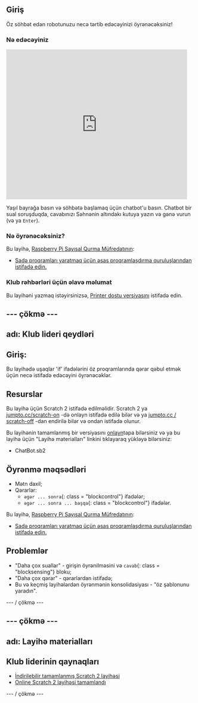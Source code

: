 ## Giriş

Öz söhbət edən robotunuzu necə tərtib edəcəyinizi öyrənəcəksiniz!

### Nə edəcəyiniz

<div class="scratch-preview">
  <iframe allowtransparency="true" width="485" height="402" src="https://scratch.mit.edu/projects/embed/26762091/?autostart=false" frameborder="0"></iframe>
</div>

Yaşıl bayrağa basın və söhbətə başlamaq üçün chatbot'u basın. Chatbot bir sual soruşduqda, cavabınızı Səhnənin altındakı kutuya yazın və gənə vurun (və ya `Enter`).

### Nə öyrənəcəksiniz?

Bu layihə, [Raspberry Pi Sayısal Qurma Müfredatının](http://rpf.io/curriculum):

+ [Sadə proqramları yaratmaq üçün əsas proqramlaşdırma quruluşlarından istifadə edin.](https://www.raspberrypi.org/curriculum/programming/creator)

### Klub rəhbərləri üçün əlavə məlumat

Bu layihəni yazmaq istəyirsinizsə, [Printer dostu versiyasını](https://projects.raspberrypi.org/en/projects/chatbot/print) istifadə edin.

## \--- çökmə \---

## adı: Klub lideri qeydləri

## Giriş:

Bu layihədə uşaqlar 'if' ifadələrini öz proqramlarında qərar qəbul etmək üçün necə istifadə edəcəyini öyrənəcəklər.

## Resurslar

Bu layihə üçün Scratch 2 istifadə edilməlidir. Scratch 2 ya [jumpto.cc/scratch-on](http://jumpto.cc/scratch-on) -də onlayn istifadə edilə bilər və ya [jumpto.cc / scratch-off](http://jumpto.cc/scratch-off) -dan endirilə bilər və ondan istifadə olunur.

Bu layihənin tamamlanmış bir versiyasını [onlayn](http://scratch.mit.edu/projects/26762091/#editor)tapa bilərsiniz və ya bu layihə üçün "Layihə materialları" linkini tıklayaraq yükləyə bilərsiniz:

+ ChatBot.sb2

## Öyrənmə məqsədləri

+ Mətn daxil;
+ Qərarlar: 
    + `əgər ... sonra`{: class = "blockcontrol"} ifadələr;
    + `əgər ... sonra ... başqa`{: class = "blockcontrol"} ifadələr.

Bu layihə, [Raspberry Pi Sayısal Qurma Müfredatının](http://rpf.io/curriculum):

+ [Sadə proqramları yaratmaq üçün əsas proqramlaşdırma quruluşlarından istifadə edin.](https://www.raspberrypi.org/curriculum/programming/creator)

## Problemlər

+ "Daha çox suallar" - girişin öyrənilməsini və `cavab`{: class = "blocksensing"} bloku;
+ "Daha çox qərar" - qərarlardan istifadə;
+ Bu və keçmiş layihələrdən öyrənmənin konsolidasiyası - "öz şablonunu yaradın".

\--- / çökmə \---

## \--- çökmə \---

## adı: Layihə materialları

## Klub liderinin qaynaqları

+ [İndirilebilir tamamlanmış Scratch 2 layihəsi](resources/ChatBot.sb2)
+ [Online Scratch 2 layihəsi tamamlandı](http://scratch.mit.edu/projects/26762091/#editor)

\--- / çökmə \---